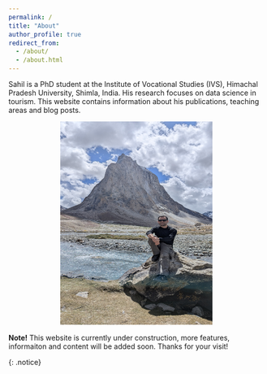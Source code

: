 ```yaml
---
permalink: /
title: "About"
author_profile: true
redirect_from: 
  - /about/
  - /about.html
---
```

Sahil is a PhD student at the Institute of Vocational Studies (IVS), Himachal Pradesh University, Shimla, India. His research focuses on data science in tourism. This website contains information about his publications, teaching areas and blog posts.

<div style="text-align: center;">
<img src="images/gombok_ranjan_zanskar.jpg" alt="Gombok Ranjan Mountain, Zanskar" width="300" height="400" />
</div>

**Note!** This website is currently under construction, more features, informaiton and content will be added soon. Thanks for your visit!

{: .notice}
